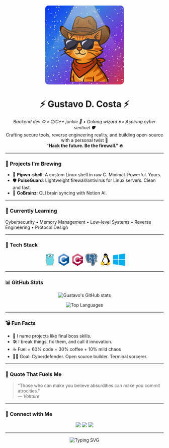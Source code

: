 <p align="center">
  <img src="pics/logo.png" width="250" style="max-width: 100%; height: auto; border-radius: 10px;" alt="Mascot">
</p>

<h1 align="center">⚡ Gustavo D. Costa ⚡</h1>

<p align="center">
  <em>Backend dev ⚙️ • C/C++ junkie 💾 • Golang wizard 🌀 • Aspiring cyber sentinel 🛡️</em><br>
  Crafting secure tools, reverse engineering reality, and building open-source with a personal twist 🧠<br>
  <strong>"Hack the future. Be the firewall." 🔥</strong>
</p>

---

### 🧠 Projects I'm Brewing

- 🐚 **Pipwn-shell**: A custom Linux shell in raw C. Minimal. Powerful. Yours.  
- 🛡️ **PulseGuard**: Lightweight firewall/antivirus for Linux servers. Clean and fast.  
- 🧠 **GoBrainz**: CLI brain syncing with Notion AI.

---

### 🌱 Currently Learning
Cybersecurity • Memory Management • Low-level Systems • Reverse Engineering • Protocol Design

---

### 🧰 Tech Stack

<p align="center">
  <img src="pics/go.svg" height="40" alt="Go" />
  <img src="pics/c.svg" height="40" alt="C" />
  <img src="pics/cpp.svg" height="40" alt="C++" />
  <img src="pics/postgreSQL.svg" height="40" alt="PostgreSQL" />
  <img src="pics/linux.svg" height="40" alt="Linux" />
  <img src="pics/windows.svg" height="40" alt="Windows" />
</p>

---

### 📊 GitHub Stats

<p align="center">
  <img src="https://github-readme-stats.vercel.app/api?username=Gustavo-DCosta&show_icons=true&theme=tokyonight&hide_border=true" alt="Gustavo's GitHub stats" />
</p>

<p align="center">
  <img src="https://github-readme-stats.vercel.app/api/top-langs/?username=Gustavo-DCosta&layout=compact&theme=tokyonight&hide=html,css&hide_border=true" alt="Top Languages" />
</p>

---

### 💣 Fun Facts

- 🧠 I name projects like final boss skills.  
- 🛠️ I break things, fix them, and call it innovation.  
- ☕ Fuel = 60% code + 30% coffee + 10% mild chaos  
- 🧑‍🚀 Goal: Cyberdefender. Open source builder. Terminal sorcerer.

---

### 🧠 Quote That Fuels Me

> "Those who can make you believe absurdities can make you commit atrocities."  
> — *Voltaire*

---

### 🔗 Connect with Me

<p align="center">
  <a href="mailto:you@example.com"><img src="https://img.shields.io/badge/-Email-000?&logo=gmail&logoColor=white" /></a>
  <a href="https://Gustavo-DCosta.github.io"><img src="https://img.shields.io/badge/-Portfolio-000?&logo=githubpages&logoColor=white" /></a>
  <a href="#"><img src="https://img.shields.io/badge/-Twitter-000?&logo=twitter&logoColor=1DA1F2" /></a>
</p>

---

<p align="center">
  <img src="https://readme-typing-svg.demolab.com?font=Fira+Code&weight=500&size=24&pause=1000&color=00F7FF&center=true&vCenter=true&width=435&lines=Keep+coding...;Hack+the+future...;Become+the+firewall...+🔥" alt="Typing SVG" />
</p>